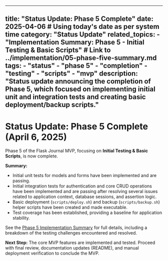 ***

title: "Status Update: Phase 5 Complete"
date: 2025-04-06 # Using today's date as per system time
category: "Status Update"
related\_topics:
\- "Implementation Summary: Phase 5 - Initial Testing & Basic Scripts" # Link to ../implementation/05-phase-five-summary.md
tags:
\- "status"
\- "phase 5"
\- "completion"
\- "testing"
\- "scripts"
\- "mvp"
description: "Status update announcing the completion of Phase 5, which focused on implementing initial unit and integration tests and creating basic deployment/backup scripts."
---------------------------------------------------------------------------------------------------------------------------------------------------------------------------------

# Status Update: Phase 5 Complete (April 6, 2025)

Phase 5 of the Flask Journal MVP, focusing on **Initial Testing & Basic Scripts**, is now complete.

**Summary:**

- Initial unit tests for models and forms have been implemented and are passing.
- Initial integration tests for authentication and core CRUD operations have been implemented and are passing after resolving several issues related to application context, database sessions, and assertion logic.
- Basic deployment (`scripts/deploy.sh`) and backup (`scripts/backup.sh`) helper scripts have been created and made executable.
- Test coverage has been established, providing a baseline for application stability.

See the [Phase 5 Implementation Summary](../implementation/05-phase-five-summary.md) for full details, including a breakdown of the testing challenges encountered and resolved.

**Next Step:** The core MVP features are implemented and tested. Proceed with final review, documentation updates (README), and manual deployment verification to conclude the MVP.
